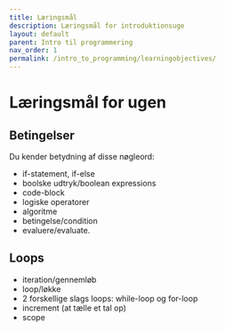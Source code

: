 ```yaml
---
title: Læringsmål
description: Læringsmål for introduktionsuge
layout: default
parent: Intro til programmering
nav_order: 1
permalink: /intro_to_programming/learningobjectives/
---
```

# Læringsmål for ugen



## Betingelser
Du kender betydning af disse nøgleord: 
- if-statement, if-else 
- boolske udtryk/boolean expressions
- code-block
- logiske operatorer
- algoritme
- betingelse/condition
- evaluere/evaluate.

## Loops
- iteration/gennemløb
- loop/løkke
- 2 forskellige slags loops: while-loop og for-loop
- increment (at tælle et tal op)
- scope